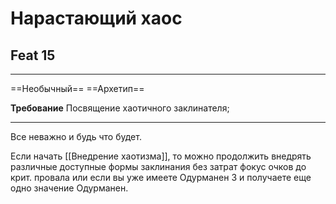 # Нарастающий хаос
## Feat 15

---

==Необычный== ==Архетип==

**Требование** Посвящение хаотичного заклинателя;

---

Все неважно и будь что будет.

Если начать [[Внедрение хаотизма]], то можно продолжить внедрять различные доступные формы заклинания без затрат фокус очков до крит. провала или если вы уже имеете Одурманен 3 и получаете еще одно значение Одурманен.